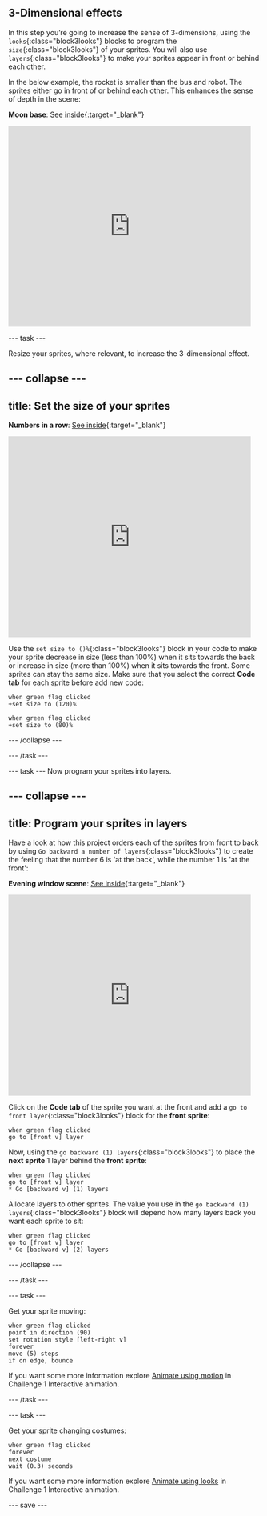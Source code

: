 ## 3-Dimensional effects

In this step you’re going to increase the sense of 3-dimensions, using the `looks`{:class="block3looks"} blocks to program the `size`{:class="block3looks"} of your sprites. You will also use `layers`{:class="block3looks"} to make your sprites appear in front or behind each other.

In the below example, the rocket is smaller than the bus and robot. The sprites either go in front of or behind each other. This enhances the sense of depth in the scene:

**Moon base**: [See inside](https://scratch.mit.edu/projects/447759319/editor){:target="_blank"}

<div class="scratch-preview">
  <iframe src="https://scratch.mit.edu/projects/447759319/embed" allowtransparency="true" width="485" height="402" frameborder="0" scrolling="no" allowfullscreen></iframe>
</div>

--- task ---

Resize your sprites, where relevant, to increase the 3-dimensional effect.

--- collapse ---
---
title: Set the size of your sprites
---

**Numbers in a row**: [See inside](https://scratch.mit.edu/projects/445071529/editor){:target="_blank"}

<div class="scratch-preview">
  <iframe src="https://scratch.mit.edu/projects/445071529/embed" allowtransparency="true" width="485" height="402" frameborder="0" scrolling="no" allowfullscreen></iframe>
</div>

Use the `set size to ()%`{:class="block3looks"} block in your code to make your sprite decrease in size (less than 100%) when it sits towards the back or increase in size (more than 100%) when it sits towards the front. Some sprites can stay the same size. Make sure that you select the correct **Code tab** for each sprite before add new code:

``` blocks3
when green flag clicked
+set size to (120)%
```

``` blocks3
when green flag clicked
+set size to (80)%
```

--- /collapse ---

--- /task ---

--- task ---
Now program your sprites into layers.

--- collapse ---
---
title: Program your sprites in layers 
---

Have a look at how this project orders each of the sprites from front to back by using `Go backward a number of layers`{:class="block3looks"} to create the feeling that the number 6 is 'at the back', while the number 1 is 'at the front':

**Evening window scene**: [See inside](https://scratch.mit.edu/projects/437510050/editor){:target="_blank"}

<div class="scratch-preview">
  <iframe allowtransparency="true" width="485" height="402" src="https://scratch.mit.edu/projects/embed/437510050/?autostart=false" frameborder="0"></iframe>
</div>

Click on the **Code tab** of the sprite you want at the front and add a `go to front layer`{:class="block3looks"} block for the **front sprite**:

``` blocks3
when green flag clicked
go to [front v] layer
```

Now, using the `go backward (1) layers`{:class="block3looks"} to place the **next sprite** 1 layer behind the **front sprite**:

``` blocks3
when green flag clicked
go to [front v] layer
* Go [backward v] (1) layers
```

Allocate layers to other sprites. The value you use in the `go backward (1) layers`{:class="block3looks"} block will depend how many layers back you want each sprite to sit:

``` blocks3
when green flag clicked
go to [front v] layer
* Go [backward v] (2) layers
```

--- /collapse ---

--- /task ---

--- task ---

Get your sprite moving:

```blocks3
when green flag clicked
point in direction (90)
set rotation style [left-right v]
forever
move (5) steps
if on edge, bounce
```

If you want some  more information explore [Animate using motion](https://learning-admin.raspberrypi.org/en/projects/interactive-animation/3) in Challenge 1 Interactive animation.

--- /task ---

--- task ---

Get your sprite changing costumes:

```blocks3
when green flag clicked
forever
next costume
wait (0.3) seconds
```
If you want some  more information explore [Animate using looks](https://learning-admin.raspberrypi.org/en/projects/interactive-animation/5) in Challenge 1 Interactive animation.


--- save ---
